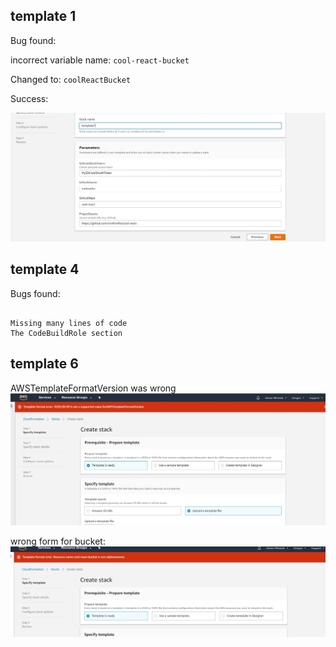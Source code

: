 ## template 1
Bug found:

incorrect variable name:
`cool-react-bucket`

Changed to:
`coolReactBucket`

Success:

![template1](/resources/template1Success.JPG)

## template 4

Bugs found:

```

Missing many lines of code
The CodeBuildRole section

```

## template 6

AWSTemplateFormatVersion was wrong
![AWS Format](/resources/error.JPG)


wrong form for bucket:
![Bucket name format](/resources/formatError.JPG)
